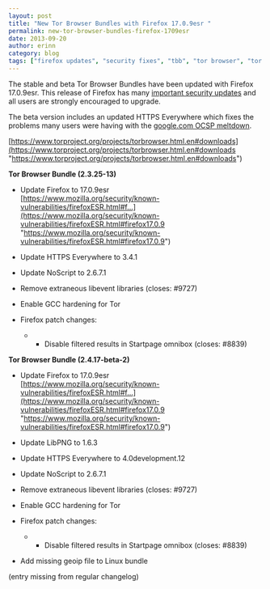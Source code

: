 ```yaml
---
layout: post
title: "New Tor Browser Bundles with Firefox 17.0.9esr "
permalink: new-tor-browser-bundles-firefox-1709esr
date: 2013-09-20
author: erinn
category: blog
tags: ["firefox updates", "security fixes", "tbb", "tor browser", "tor browser bundle"]
---
```


The stable and beta Tor Browser Bundles have been updated with Firefox 17.0.9esr. This release of Firefox has many [important security updates](https://www.mozilla.org/security/known-vulnerabilities/firefoxESR.html#firefox17.0.9) and all users are strongly encouraged to upgrade.

The beta version includes an updated HTTPS Everywhere which fixes the problems many users were having with the [google.com OCSP meltdown](https://trac.torproject.org/projects/tor/ticket/9713).

[https://www.torproject.org/projects/torbrowser.html.en#downloads](https://www.torproject.org/projects/torbrowser.html.en#downloads "https://www.torproject.org/projects/torbrowser.html.en#downloads")

**Tor Browser Bundle (2.3.25-13)**

- Update Firefox to 17.0.9esr  
 [https://www.mozilla.org/security/known-vulnerabilities/firefoxESR.html#f...](https://www.mozilla.org/security/known-vulnerabilities/firefoxESR.html#firefox17.0.9 "https://www.mozilla.org/security/known-vulnerabilities/firefoxESR.html#firefox17.0.9")
- Update HTTPS Everywhere to 3.4.1
- Update NoScript to 2.6.7.1
- Remove extraneous libevent libraries (closes: #9727)
- Enable GCC hardening for Tor
- Firefox patch changes:

  - - Disable filtered results in Startpage omnibox (closes: #8839)

**Tor Browser Bundle (2.4.17-beta-2)**

- Update Firefox to 17.0.9esr  
 [https://www.mozilla.org/security/known-vulnerabilities/firefoxESR.html#f...](https://www.mozilla.org/security/known-vulnerabilities/firefoxESR.html#firefox17.0.9 "https://www.mozilla.org/security/known-vulnerabilities/firefoxESR.html#firefox17.0.9")
- Update LibPNG to 1.6.3
- Update HTTPS Everywhere to 4.0development.12
- Update NoScript to 2.6.7.1
- Remove extraneous libevent libraries (closes: #9727)
- Enable GCC hardening for Tor
- Firefox patch changes:

  - - Disable filtered results in Startpage omnibox (closes: #8839)
- Add missing geoip file to Linux bundle

(entry missing from regular changelog)

